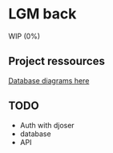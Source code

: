 # LGM back

WIP (0%)

## Project ressources

[Database diagrams here](https://app.diagrams.net/?src=about#G1NSn1zQo5ATvEJZsK4XpHUoqYIAibAma6)


## TODO

- Auth with djoser
- database
- API
